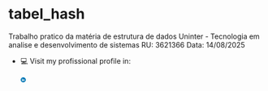 # tabel_hash
Trabalho pratico da matéria de estrutura de dados Uninter - Tecnologia em analise e desenvolvimento de sistemas
RU: 3621366 Data: 14/08/2025
- 💻 Visit my profissional profile in: <p> </p>
 <a href="https://www.linkedin.com/in/robson-augusto-dos-santos-644094197/"><img src="linkedin_logo_icon_147268 (1).png" width="10"></a>
